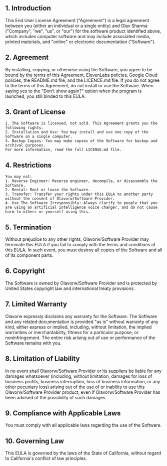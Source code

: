 ## 1. Introduction
This End User License Agreement ("Agreement") is a legal agreement between you (either an individual or a single entity) and Olav Sharma ("Company", "we", "us", or "our") for the software product identified above, which includes computer software and may include associated media, printed materials, and "online" or electronic documentation ("Software").

## 2. Agreement
By installing, copying, or otherwise using the Software, you agree to be bound by the terms of this Agreement, ElevenLabs policies, Google Cloud policies, the README.md file, and the LICENCE.md file. If you do not agree to the terms of this Agreement, do not install or use the Software. When saying yes to the "Don't show again?" option when the program is launched, you still binded to this EULA.

## 3. Grant of License
    1. The Software is licensed, not sold. This Agreement grants you the following rights:
    2. Installation and Use: You may install and use one copy of the Software on a single computer.
    3. Backup Copies: You may make copies of the Software for backup and archival purposes.
    For more information, read the full LICENSE.md file.

## 4. Restrictions
    You may not:
    1. Reverse Engineer: Reverse engineer, decompile, or disassemble the Software.
    2. Rental: Rent or lease the Software.
    3. Transfer: Transfer your rights under this EULA to another party without the consent of Olavorw/Software Provider.
    4. Use The Software Irresponsibly: Always clarify to people that you are using an artificial intelligence voice changer, and do not cause harm to others or yourself using this.

## 5. Termination
Without prejudice to any other rights, Olavorw/Software Provider may terminate this EULA if you fail to comply with the terms and conditions of this EULA. In such event, you must destroy all copies of the Software and all of its component parts.

## 6. Copyright
The Software is owned by Olavorw/Software Provider and is protected by United States copyright law and international treaty provisions.

## 7. Limited Warranty
Olavorw expressly disclaims any warranty for the Software. The Software and any related documentation is provided "as is" without warranty of any kind, either express or implied, including, without limitation, the implied warranties or merchantability, fitness for a particular purpose, or noninfringement. The entire risk arising out of use or performance of the Software remains with you.

## 8. Limitation of Liability
In no event shall Olavorw/Software Provider or its suppliers be liable for any damages whatsoever (including, without limitation, damages for loss of business profits, business interruption, loss of business information, or any other pecuniary loss) arising out of the use of or inability to use this Olavorw/Software Provider product, even if Olavorw/Software Provider has been advised of the possibility of such damages.

## 9. Compliance with Applicable Laws
You must comply with all applicable laws regarding the use of the Software.

## 10. Governing Law
This EULA is governed by the laws of the State of California, without regard to California's conflict of law principles.